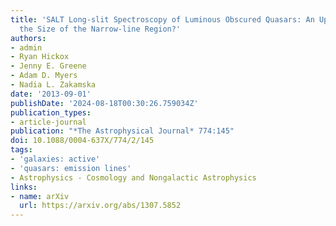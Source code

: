 ```yaml
---
title: 'SALT Long-slit Spectroscopy of Luminous Obscured Quasars: An Upper Limit on
  the Size of the Narrow-line Region?'
authors:
- admin
- Ryan Hickox
- Jenny E. Greene
- Adam D. Myers
- Nadia L. Zakamska
date: '2013-09-01'
publishDate: '2024-08-18T00:30:26.759034Z'
publication_types:
- article-journal
publication: "*The Astrophysical Journal* 774:145"
doi: 10.1088/0004-637X/774/2/145
tags:
- 'galaxies: active'
- 'quasars: emission lines'
- Astrophysics - Cosmology and Nongalactic Astrophysics
links:
- name: arXiv
  url: https://arxiv.org/abs/1307.5852
---
```

